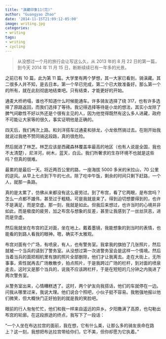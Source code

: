 ```yaml
---
title: "滇藏印象11(完)"
author: "Guangyao Zhao"
date: '2014-11-15T21:09:12-05:00'
image: writing.jpg
categories: 
- writing
tags:
- writing
- cycling
---
```





> 从没想过一个月的旅行会让写这么久，从 2013 年的 8 月 22 日的第一篇，到今天 2014 年 11 月 15 日，断断续续已有一年多的光景。

之前已有 10 篇，此为第 11 篇。大学里有两个梦想，其一大家已看到，骑滇藏。其二很多人并不知，是去日本。第一个早已完成，第二个已大致准备好。那么第一个的所有，就在此刻彻底地结束吧。只有结束，才能更好的开始。

通麦大桥坍塌，谁也不知道什么时候能通车。许多骑友选择了绕 317，也有许多选择了原路返回，而我们选择了等待。我记得选择等待是小龙的想法，其实小龙除了脾气间歇性不好以外还是个很有主见的人，因为他觉得既然有这么多人进藏，政府不可能让大家等的很久，事实证明他是正确的。

四天后，我们再次上路。和刘洋搭车过通麦和排龙，小龙依然骑过去。在刚开始我就说过我绝不赞同骑这段路，真的很危险。

然后就进了林芝。林芝应该是西藏森林覆盖率最高的地区（也有人说是全国，我也不太清楚），尼洋河，树木，蓝天，白云。我们所奢求的生存环境不也就是这些吗？但真的很难。

最累的是最后一天。将近两百公里的路，一座海拔 5000 多米的米拉山，70 公里的逆风。从早上七点到下午的七点。除了吃中午饭，剩余的时间只剩下赶路，一个人，就那一条路。

真的是太累了，仿佛从来都没有这么疲劳过。到了布宫，看了它两眼，是布宫吗？怎么一点都不雄伟，甚至过于粗糙。可是我就是来了。得到迫切想要得到的，也许不是满足，而是空虚。那一刻，我就是如此。但我后来想过，也许当时的心境并非如此，而是极度的疲劳，加之布宫与想象的反差，甚至让我感到了一丝丝厌恶，进而是空虚。

然后我就坐在布宫的正对面，坐在地上。戴着墨镜，我能想象的到当时的表情，也能看的到路人看我的眼神。嗯，确实不太雅观。

布宫对面有个广场，有喷泉，有人，也有警务室。我拿我的旗拍了几张照片，然后就被一个当兵的请到了警务室。从没想过第一次进警务室会是这样一个情境。然后当着当兵的面把相机里有旗的照片全部删除，他们才让我离去。走在大街上，无所事事，索性就再去广场散散步，拍点照片，于是我跨过广场的栏杆，到对面的喷泉走去，这时又是那个当兵的，说我不应该跨栏杆，于是在短短的几分钟之内我进了两次警务室。

从警务室出来，心情糟糕透了。这时，两个驴友向我搭话，他们的车就停在一边。问我从哪里过来，我说大理。他们说合个照吧，小伙子挺不容易。我勉强地报以他们微笑，但大概快门正好拍到的就是我的笑脸吧。

眼前的行人匆匆忙忙，他们和我一样来自遥远的异乡。夕阳撒满了高原，也勾勒出布宫的轮廓。在这段旅途的终点，我写下了一段话：

“一个人坐在布达拉宫的面前，我在想，它有什么美，让那么多的骑友丧命在路上？这一刻，我想把布达拉宫带给你们，它不美，但你却愿为它执着。”